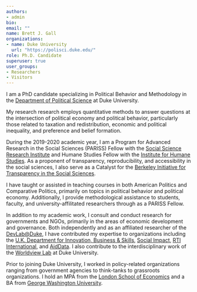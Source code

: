 ```yaml
---
authors:
- admin
bio:
email: ""
name: Brett J. Gall
organizations:
- name: Duke University
  url: "https://polisci.duke.edu/"
role: Ph.D. Candidate
superuser: true
user_groups:
- Researchers
- Visitors
---
```


I am a PhD candidate specializing in Political Behavior and Methodology in the [Department of Political Science](https://polisci.duke.edu/) at Duke University. 

My research research employs quantitative methods to answer questions at the intersection of political economy and political behavior, particularly those related to taxation and redistribution, economic and political inequality, and preference and belief formation.

During the 2019-2020 academic year, I am a Program for Advanced Research in the Social Sciences (PARISS) Fellow with the [Social Science Research Institute](https://ssri.duke.edu/) and Humane Studies Fellow with the [Institute for Humane Studies](https://theihs.org/). As a proponent of transparency, reproducibility, and accessibility in the social sciences, I also serve as a Catalyst for the [Berkeley Initiative for Transparency in the Social Sciences](https://www.bitss.org/).

I have taught or assisted in teaching courses in both American Politics and Comparative Politics, primarily on topics in political behavior and political economy. Additionally, I provide methodological assistance to students, faculty, and university-affilitated researchers through as a PARISS Fellow.

In addition to my academic work, I consult and conduct research for governments and NGOs, primarily in the areas of economic development and governance. Both independently and as an affiliated researcher of the [DevLab@Duke](https://www.devlabduke.com/), I have contributed my expertise to organizations including the [U.K. Department for Innovation, Business & Skills](https://www.gov.uk/government/organisations/department-for-business-innovation-skills), [Social Impact](https://socialimpact.com/), [RTI International](https://www.rti.org/), and [AidData](https://www.aiddata.org/). I also contribute to the interdisciplinary work of the [Worldview Lab](https://kenan.ethics.duke.edu/attitudes/students/worldview-lab/) at Duke University.

Prior to joining Duke University, I worked in policy-related organizations ranging from government agencies to think-tanks to grassroots organizations. I hold an MPA from the [London School of Economics](http://www.lse.ac.uk/) and a BA from [George Washington University](https://www.gwu.edu/).
